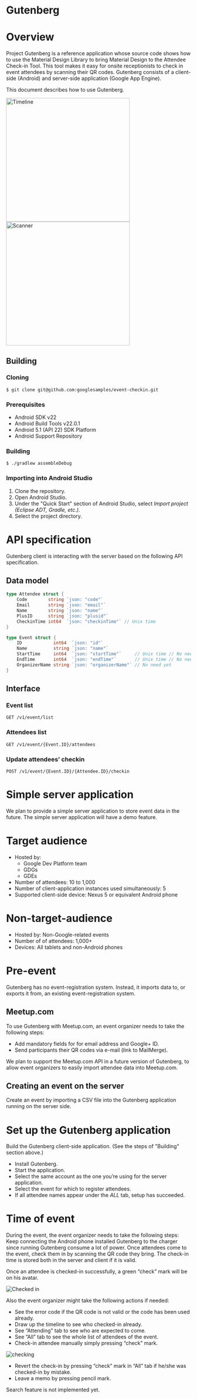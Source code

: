 Gutenberg
=========

# Overview

Project Gutenberg is a reference application whose source code shows how to use
the Material Design Library to bring Material Design to the Attendee Check-in
Tool. This tool makes it easy for onsite receptionists to check in event
attendees by scanning their QR codes. Gutenberg consists of a client-side
(Android) and server-side application (Google App Engine).

This document describes how to use Gutenberg.

<img src="screenshots/2-timeline.png" alt="Timeline" style="width: 337px;">
<img src="screenshots/1-scanner.png" alt="Scanner" style="width: 337px;">

## Building

### Cloning

```shell
$ git clone git@github.com:googlesamples/event-checkin.git
```

### Prerequisites

- Android SDK v22
- Android Build Tools v22.0.1
- Android 5.1 (API 22) SDK Platform
- Android Support Repository

### Building

```shell
$ ./gradlew assembleDebug
```

### Importing into Android Studio

1. Clone the repository.
2. Open Android Studio.
3. Under the "Quick Start" section of Android Studio, select
   *Import project (Eclipse ADT, Gradle, etc.)*.
4. Select the project directory.

# API specification

Gutenberg client is interacting with the server based on the following API
specification.

## Data model

```go
type Attendee struct {
	Code        string `json: "code"`
	Email       string `json: "email"`
	Name        string `json: "name"`
	PlusID      string `json: "plusid"`
	CheckinTime int64  `json: "checkinTime"` // Unix time
}

type Event struct {
	ID            int64  `json: "id"`
	Name          string `json: "name"`
	StartTime     int64  `json: "startTime"`     // Unix time // No need yet
	EndTime       int64  `json: "endTime"`       // Unix time // No need yet
	OrganizerName string `json: "organizerName"` // No need yet
}
```

## Interface

### Event list
    GET /v1/event/list

### Attendees list
    GET /v1/event/{Event.ID}/attendees

### Update attendees’ checkin
    POST /v1/event/{Event.ID}/{Attendee.ID}/checkin

# Simple server application

We plan to provide a simple server application to store event data in the
future. The simple server application will have a demo feature.

# Target audience

* Hosted by:
  - Google Dev Platform team
  - GDGs
  - GDEs
* Number of attendees: 10 to 1,000
* Number of client-application instances used simultaneously: 5
* Supported client-side device: Nexus 5 or equivalent Android phone

# Non-target-audience

* Hosted by: Non-Google-related events
* Number of of attendees: 1,000+
* Devices: All tablets and non-Android phones

# Pre-event

Gutenberg has no event-registration system. Instead, it imports data to, or
exports it from, an existing event-registration system.

## Meetup.com
To use Gutenberg with Meetup.com, an event organizer needs to take the following
steps:
* Add mandatory fields for for email address and Google+ ID.
* Send participants their QR codes via e-mail (link to MailMerge).

We plan to support the Meetup.com API in a future version of Gutenberg, to allow
event organizers to easily import attendee data into Meetup.com.

## Creating an event on the server

Create an event by importing a CSV file into the Gutenberg application running
on the server side.

# Set up the Gutenberg application

Build the Gutenberg client-side application.
(See the steps of "Building" section above.)
* Install Gutenberg.
* Start the application.
* Select the same account as the one you’re using for the server application.
* Select the event for which to register attendees.
* If all attendee names appear under the *ALL*  tab, setup has succeeded.

# Time of event

During the event, the event organizer needs to take the following steps:
Keep connecting the Android phone installed Gutenberg to the charger since
running Gutenberg consume a lot of power.
Once attendees come to the event, check them in by scanning the QR code they
bring. The check-in time is stored both in the server and client if it is valid.

Once an attendee is checked-in successfully, a green “check” mark will be on
his avatar.

![Checked in](screenshots/5-attendee-checked-in.png)

Also the event organizer might take the following actions if needed:

* See the error code if the QR code is not valid or the code has been used
  already.
* Draw up the timeline to see who checked-in already.
* See “Attending” tab to see who are expected to come.
* See “All” tab to see the whole list of attendees of the event.
* Check-in attendee manually simply pressing “check” mark.

![checking](screenshots/6-attendee-attending.png)

* Revert the check-in by pressing “check” mark in “All” tab if he/she was
  checked-in by  mistake.
* Leave a memo by pressing pencil mark.

Search feature is not implemented yet.

